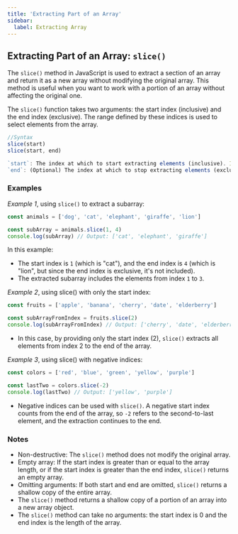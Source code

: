 ```yaml
---
title: 'Extracting Part of an Array'
sidebar:
  label: Extracting Array
---
```


## Extracting Part of an Array: `slice()`

The `slice()` method in JavaScript is used to extract a section of an array and return it as a new array without modifying the original array. This method is useful when you want to work with a portion of an array without affecting the original one.

The `slice()` function takes two arguments: the start index (inclusive) and the end index (exclusive). The range defined by these indices is used to select elements from the array.

```js
//Syntax
slice(start)
slice(start, end)

`start`: The index at which to start extracting elements (inclusive). If not provided, `slice()` starts from index `0`.
`end`: (Optional) The index at which to stop extracting elements (exclusive). If not provided, `slice()` extracts up to the end of the array.
```

### Examples

_Example 1_, using `slice()` to extract a subarray:

```js
const animals = ['dog', 'cat', 'elephant', 'giraffe', 'lion']

const subArray = animals.slice(1, 4)
console.log(subArray) // Output: ['cat', 'elephant', 'giraffe']
```

In this example:

- The start index is `1` (which is "cat"), and the end index is `4` (which is "lion", but since the end index is exclusive, it's not included).
- The extracted subarray includes the elements from index `1` to `3`.

_Example 2_, using slice() with only the start index:

```js
const fruits = ['apple', 'banana', 'cherry', 'date', 'elderberry']

const subArrayFromIndex = fruits.slice(2)
console.log(subArrayFromIndex) // Output: ['cherry', 'date', 'elderberry']
```

- In this case, by providing only the start index (2), `slice()` extracts all elements from index 2 to the end of the array.

_Example 3_, using slice() with negative indices:

```js
const colors = ['red', 'blue', 'green', 'yellow', 'purple']

const lastTwo = colors.slice(-2)
console.log(lastTwo) // Output: ['yellow', 'purple']
```

- Negative indices can be used with `slice()`. A negative start index counts from the end of the array, so `-2` refers to the second-to-last element, and the extraction continues to the end.

### Notes

- Non-destructive: The `slice()` method does not modify the original array.
- Empty array: If the start index is greater than or equal to the array length, or if the start index is greater than the end index, `slice()` returns an empty array.
- Omitting arguments: If both start and end are omitted, `slice()` returns a shallow copy of the entire array.
- The `slice()` method returns a shallow copy of a portion of an array into a new array object.
- The `slice()` method can take no arguments: the start index is 0 and the end index is the length of the array.
